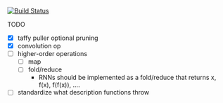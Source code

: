 [![Build Status](https://travis-ci.com/julianoks/Taffy.svg?token=cyeFuKKiwnyJyRizTQxr&branch=master)](https://travis-ci.com/julianoks/Taffy)

TODO
- [x] taffy puller optional pruning
- [x] convolution op
- [ ] higher-order operations
	- [ ] map
	- [ ] fold/reduce
		- RNNs should be implemented as a fold/reduce that returns x, f(x), f(f(x)), ....
- [ ] standardize what description functions throw